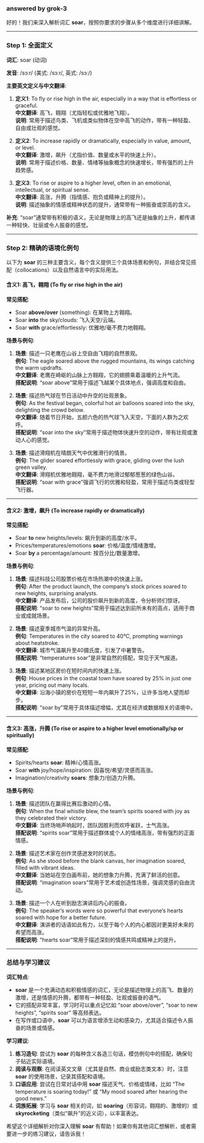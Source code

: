 ### answered by grok-3
好的！我们来深入解析词汇 **soar**，按照你要求的步骤从多个维度进行详细讲解。

---

### Step 1: 全面定义

**词汇**: soar (动词)

**发音**: /sɔːr/ (美式: /sɔːr/, 英式: /sɔː/)

**主要英文定义与中文翻译**:

1. **定义1**: To fly or rise high in the air, especially in a way that is effortless or graceful.  
   **中文翻译**: 高飞，翱翔（尤指轻松或优雅地飞翔）。  
   **说明**: 常用于描述鸟类、飞机或类似物体在空中高飞的动作，带有一种轻盈、自由或壮观的感觉。

2. **定义2**: To increase rapidly or dramatically, especially in value, amount, or level.  
   **中文翻译**: 激增，飙升（尤指价值、数量或水平的快速上升）。  
   **说明**: 常用于描述价格、数量、情绪等抽象概念的快速增长，带有强烈的上升趋势感。

3. **定义3**: To rise or aspire to a higher level, often in an emotional, intellectual, or spiritual sense.  
   **中文翻译**: 高涨，升腾（指情感、抱负或精神上的提升）。  
   **说明**: 描述抽象的情感或精神状态的提升，通常带有一种振奋或崇高的含义。

**补充**: “soar”通常带有积极的语义，无论是物理上的高飞还是抽象的上升，都传递一种轻快、壮丽或令人振奋的感觉。

---

### Step 2: 精确的语境化例句

以下为 **soar** 的三种主要含义，每个含义提供三个具体场景和例句，并结合常见搭配（collocations）以及自然语言中的实际用法。

#### 含义1: 高飞，翱翔 (To fly or rise high in the air)

**常见搭配**:
- Soar **above/over** (something): 在某物上方翱翔。
- Soar **into** the sky/clouds: 飞入天空/云端。
- Soar **with** grace/effortlessly: 优雅地/毫不费力地翱翔。

**场景与例句**:

1. **场景**: 描述一只老鹰在山谷上空自由飞翔的自然景观。  
   **例句**: The eagle soared above the rugged mountains, its wings catching the warm updrafts.  
   **中文翻译**: 老鹰在崎岖的山脉上方翱翔，它的翅膀乘着温暖的上升气流。  
   **搭配说明**: “soar above”常用于描述飞越某个具体地点，强调高度和自由。

2. **场景**: 描述热气球在节日活动中升空的壮观景象。  
   **例句**: As the festival began, colorful hot air balloons soared into the sky, delighting the crowd below.  
   **中文翻译**: 随着节日开始，五颜六色的热气球飞入天空，下面的人群为之欢呼。  
   **搭配说明**: “soar into the sky”常用于描述物体快速升空的动作，带有壮观或激动人心的感觉。

3. **场景**: 描述滑翔机在晴朗天气中优雅滑行的情景。  
   **例句**: The glider soared effortlessly with grace, gliding over the lush green valley.  
   **中文翻译**: 滑翔机优雅地翱翔，毫不费力地滑过郁郁葱葱的绿色山谷。  
   **搭配说明**: “soar with grace”强调飞行的优雅和轻盈，常用于描述鸟类或轻型飞行器。

---

#### 含义2: 激增，飙升 (To increase rapidly or dramatically)

**常见搭配**:
- Soar **to** new heights/levels: 飙升到新的高度/水平。
- Prices/temperatures/emotions **soar**: 价格/温度/情绪激增。
- Soar **by** a percentage/amount: 按百分比/数量激增。

**场景与例句**:

1. **场景**: 描述科技公司股票价格在市场热潮中的快速上涨。  
   **例句**: After the product launch, the company’s stock prices soared to new heights, surprising analysts.  
   **中文翻译**: 产品发布后，公司的股价飙升到新的高度，令分析师们惊讶。  
   **搭配说明**: “soar to new heights”常用于描述达到前所未有的高点，适用于商业或成就场景。

2. **场景**: 描述夏季城市气温的异常升高。  
   **例句**: Temperatures in the city soared to 40°C, prompting warnings about heatstroke.  
   **中文翻译**: 城市气温飙升至40摄氏度，引发了中暑警告。  
   **搭配说明**: “temperatures soar”是非常自然的搭配，常见于天气报道。

3. **场景**: 描述某地区房价在短时间内的快速上涨。  
   **例句**: House prices in the coastal town have soared by 25% in just one year, pricing out many locals.  
   **中文翻译**: 沿海小镇的房价在短短一年内飙升了25%，让许多当地人望而却步。  
   **搭配说明**: “soar by”常用于具体描述增幅，尤其在经济或数据相关的语境中。

---

#### 含义3: 高涨，升腾 (To rise or aspire to a higher level emotionally/sp  or spiritually)

**常见搭配**:
- Spirits/hearts **soar**: 精神/心情高涨。
- Soar **with** joy/hope/inspiration: 因喜悦/希望/灵感而高涨。
- Imagination/creativity **soars**: 想象力/创造力升腾。

**场景与例句**:

1. **场景**: 描述团队在赢得比赛后激动的心情。  
   **例句**: When the final whistle blew, the team’s spirits soared with joy as they celebrated their victory.  
   **中文翻译**: 当终场哨声响起时，团队因胜利而欢呼雀跃，士气高涨。  
   **搭配说明**: “spirits soar”常用于描述群体或个人的情绪高涨，带有强烈的正面情感。

2. **场景**: 描述艺术家在创作灵感迸发时的状态。  
   **例句**: As she stood before the blank canvas, her imagination soared, filled with vibrant ideas.  
   **中文翻译**: 当她站在空白画布前，她的想象力升腾，充满了鲜活的创意。  
   **搭配说明**: “imagination soars”常用于艺术或创造性场景，强调灵感的自由流动。

3. **场景**: 描述一个人在听到励志演讲后内心的振奋。  
   **例句**: The speaker’s words were so powerful that everyone’s hearts soared with hope for a better future.  
   **中文翻译**: 演讲者的话语如此有力，以至于每个人的内心都因对更美好未来的希望而高涨。  
   **搭配说明**: “hearts soar”常用于描述深刻的情感共鸣或精神上的提升。

---

### 总结与学习建议

**词汇特点**:
- **soar** 是一个充满动态和积极情感的词汇，无论是描述物理上的高飞、数量的激增，还是情感的升腾，都带有一种轻盈、壮观或振奋的语气。
- 它的搭配非常丰富，学习时可以重点记忆如 “soar above/over”, “soar to new heights”, “spirits soar” 等高频表达。
- 在写作或口语中，**soar** 可以为语言增添生动和感染力，尤其适合描述令人振奋的场景或情感。

**学习建议**:
1. **练习造句**: 尝试为 **soar** 的每种含义各造三句话，模仿例句中的搭配，确保句子贴近实际语境。
2. **阅读与观察**: 在阅读英文文章（尤其是自然、商业或励志类文本）时，注意 **soar** 的使用场景，记录其搭配和语境。
3. **口语应用**: 尝试在日常对话中用 **soar** 描述天气、价格或情绪，比如 “The temperature is soaring today!” 或 “My mood soared after hearing the good news.”
4. **词族拓展**: 学习与 **soar** 相关的词，如 **soaring**（形容词，翱翔的、激增的）或 **skyrocketing**（类似“飙升”的近义词），以丰富表达。

希望这个详细解析对你深入理解 **soar** 有帮助！如果你有其他词汇想解析，或者需要进一步的练习建议，请告诉我！